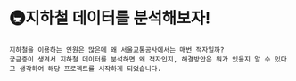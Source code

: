 #    🚇지하철 데이터를 분석해보자!

    지하철을 이용하는 인원은 많은데 왜 서울교통공사에서는 매번 적자일까?
    궁금증이 생겨서 지하철 데이터를 분석하면 왜 적자인지, 해결방안은 뭐가 있을지 알 수 있다고 생각하여 해당 프로젝트를 시작하게 되었습니다.
